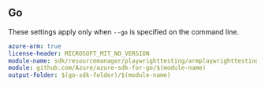 ## Go

These settings apply only when `--go` is specified on the command line.

```yaml $(go) && $(track2)
azure-arm: true
license-header: MICROSOFT_MIT_NO_VERSION
module-name: sdk/resourcemanager/playwrighttesting/armplaywrighttesting
module: github.com/Azure/azure-sdk-for-go/$(module-name)
output-folder: $(go-sdk-folder)/$(module-name)
```